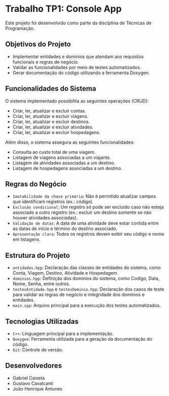 # Trabalho TP1: Console App

Este projeto foi desenvolvido como parte da disciplina de Técnicas de Programação.

## Objetivos do Projeto
- Implementar entidades e domínios que atendam aos requisitos funcionais e regras de negócio.
- Validar as funcionalidades por meio de testes automatizados.
- Gerar documentação do código utilizando a ferramenta Doxygen.

## Funcionalidades do Sistema
O sistema implementado possibilita as seguintes operações (CRUD):
- Criar, ler, atualizar e excluir contas.
- Criar, ler, atualizar e excluir viagens.
- Criar, ler, atualizar e excluir destinos.
- Criar, ler, atualizar e excluir atividades.
- Criar, ler, atualizar e excluir hospedagens.

Além disso, o sistema assegura as seguintes funcionalidades:
- Consulta ao custo total de uma viagem.
- Listagem de viagens associadas a um viajante.
- Listagem de atividades associadas a um destino.
- Listagem de hospedagens associadas a um destino.

## Regras do Negócio
- `Imutabilidade da chave primária`:  Não é permitido atualizar campos que identificam registros (ex.: código).
- `Exclusão condicional`: Um registro só pode ser excluído caso não esteja associado a outro registro (ex.: excluir um destino somente se não houver atividades associadas).
- `Validação de datas`: A data de uma atividade deve estar contida entre as datas de início e término do destino associado.
- `Apresentação clara`: Todos os registros devem exibir seu código e nome em listagens.

## Estrutura do Projeto
- `entidades.hpp`: Declaração das classes de entidades do sistema, como Conta, Viagem, Destino, Atividade e Hospedagem.
- `dominios.hpp`: Definição dos domínios do sistema, como Codigo, Data, Nome, Senha, entre outros.
- `testesEntidade.hpp` e `testesDominio.hpp`: Declaração dos casos de teste para validar as regras de negócio e integridade dos domínios e entidades.
- `main.cpp`: Arquivo principal para a execução dos testes automatizados.

## Tecnologias Utilizadas
- `C++`: Linguagem principal para a implementação.
- `Doxygen`: Ferramenta utilizada para a geração da documentação do código.
- `Git`: Controle de versão.

## Desenvolvedores
- Gabriel Caixeta
- Gustavo Cavalcanti
- João Henrique Antunes
